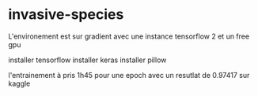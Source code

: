 # invasive-species

L'environement est sur gradient avec une instance tensorflow 2 et un free gpu

installer tensorflow
installer keras
installer pillow

l'entrainement à pris 1h45 pour une epoch avec un resutlat de 0.97417 sur kaggle
